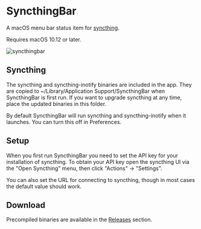 # SyncthingBar

A macOS menu bar status item for [syncthing](https://syncthing.net/).

Requires macOS 10.12 or later.

![syncthingbar](https://cloud.githubusercontent.com/assets/312540/20534205/30e9a3e4-b0d8-11e6-8453-ca749b9fbff2.jpg)

## Syncthing

The syncthing and syncthing-inotify binaries are included in the app. They are copied to ~/Library/Application Support/SyncthingBar when SyncthingBar is first run. If you want to upgrade syncthing at any time, place the updated binaries in this folder.

By default SyncthingBar will run syncthing and syncthing-inotify when it launches. You can turn this off in Preferences.

## Setup

When you first run SyncthingBar you need to set the API key for your installation of syncthing. To obtain your API key open the syncthing UI via the "Open Syncthing" menu, then click "Actions" -> "Settings".

You can also set the URL for connecting to syncthing, though in most cases the default value should work.

## Download

Precompiled binaries are available in the [Releases](https://github.com/nhojb/SyncthingBar/releases) section.
